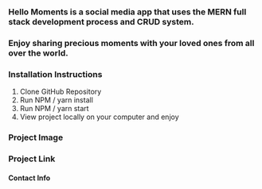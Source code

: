 ### Hello Moments is a social media app that uses the MERN full stack development process and CRUD system. 


### Enjoy sharing precious moments with your loved ones from all over the world. 



### Installation Instructions 

1. Clone GitHub Repository 
2. Run NPM / yarn install 
3. Run NPM / yarn start 
4. View project locally on your computer and enjoy 

### Project Image 




### Project Link 






#### Contact Info